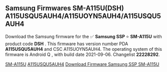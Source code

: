 <h2>Samsung Firmwares SM-A115U(DSH) A115USQU5AUH4/A115UOYN5AUH4/A115USQU5AUH4</h2>
Download the Samsung firmware for the ✅ <strong>Samsung SSP </strong> ⭐ <strong>SM-A115U</strong> with product code <strong>DSH</strong> . This firmware has version number PDA <strong>A115USQU5AUH4</strong> and CSC A115UOYN5AUH4. The operating system of this firmware is Android Q , with build date 2021-09-06. Changelist <strong>22228292</strong>.


[SM-A115U](https://samfirm.shop/samsung/model/SM-A115U)
[A115USQU5AUH4](https://samfirm.shop/samsung/pda/A115USQU5AUH4)
[Download Firmware Samsung SSP SM-A115U](https://samfirm.shop/samsung/firmware/475513)
